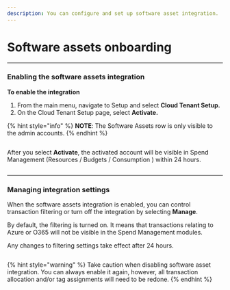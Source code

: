 ```yaml
---
description: You can configure and set up software asset integration.
---
```


# Software assets onboarding

***

### Enabling the software assets integration <a href="#configuring-software-assets-integration" id="configuring-software-assets-integration"></a>

**To enable the integration**

1. From the main menu, navigate to Setup and select **Cloud Tenant Setup.**
2. On the Cloud Tenant Setup page, select **Activate.**

{% hint style="info" %}
&#x20;**NOTE**: The Software Assets row is only visible to the admin accounts.
{% endhint %}

<figure><img src="https://help.pyracloud.com/wp-content/uploads/2020/05/cts-activation2020-05-29_21-56-40-1-1024x316.png" alt=""><figcaption></figcaption></figure>

After you select **Activate**, the activated account will be visible in Spend Management (Resources / Budgets / Consumption ) within 24 hours.

<figure><img src="https://help.pyracloud.com/wp-content/uploads/2020/05/cts-activate2020-05-29_21-56-40-1024x316.png" alt=""><figcaption></figcaption></figure>

***

### Managing integration settings <a href="#managing-iteration-settings" id="managing-iteration-settings"></a>

When the software assets integration is enabled, you can control transaction filtering or turn off the integration by selecting **Manage**.&#x20;

By default, the filtering is turned on. It means that transactions relating to Azure or O365 will not be visible in the Spend Management modules.

Any changes to filtering settings take effect after 24 hours.

<figure><img src="https://help.pyracloud.com/wp-content/uploads/2020/05/cts-assets-management020-05-29_21-56-40-1024x381.png" alt=""><figcaption></figcaption></figure>

{% hint style="warning" %}
Take caution when disabling software asset integration. You can always enable it again, however, all transaction allocation and/or tag assignments will need to be redone.
{% endhint %}
